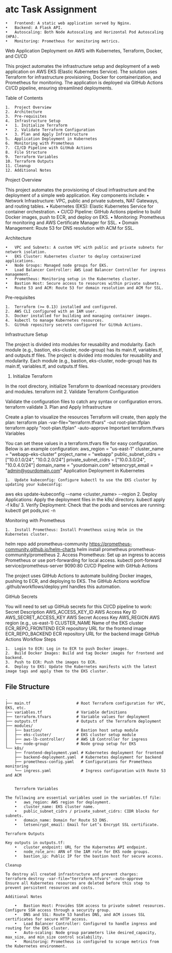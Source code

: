 # atc Task Assignment
	•	Frontend: A static web application served by Nginx.
	•	Backend: A Flask API.
	•	Autoscaling: Both Node Autoscaling and Horizontal Pod Autoscaling (HPA).
	•	Monitoring: Prometheus for monitoring metrics.

Web Application Deployment on AWS with Kubernetes, Terraform, Docker, and CI/CD

This project automates the infrastructure setup and deployment of a web application on AWS EKS (Elastic Kubernetes Service). The solution uses Terraform for infrastructure provisioning, Docker for containerization, and Prometheus for monitoring. The application is deployed via GitHub Actions CI/CD pipeline, ensuring streamlined deployments.

Table of Contents

	1.	Project Overview
	2.	Architecture
	3.	Pre-requisites
	4.	Infrastructure Setup
	•	1. Initialize Terraform
	•	2. Validate Terraform Configuration
	•	3. Plan and Apply Infrastructure
	5.	Application Deployment in Kubernetes
	6.	Monitoring with Prometheus
	7.	CI/CD Pipeline with GitHub Actions
	8.	File Structure
	9.	Terraform Variables
	10.	Terraform Outputs
	11.	Cleanup
	12.	Additional Notes

  Project Overview

This project automates the provisioning of cloud infrastructure and the deployment of a simple web application. Key components include:
	•	Network Infrastructure: VPC, public and private subnets, NAT Gateways, and routing tables.
	•	Kubernetes (EKS): Elastic Kubernetes Service for container orchestration.
	•	CI/CD Pipeline: GitHub Actions pipeline to build Docker images, push to ECR, and deploy on EKS.
	•	Monitoring: Prometheus for monitoring and AWS Certificate Manager for SSL.
	•	Domain Management: Route 53 for DNS resolution with ACM for SSL.

Architecture

	•	VPC and Subnets: A custom VPC with public and private subnets for network isolation.
	•	EKS Cluster: Kubernetes cluster to deploy containerized applications.
	•	Node Groups: Managed node groups for EKS.
	•	Load Balancer Controller: AWS Load Balancer Controller for ingress management.
	•	Prometheus: Monitoring setup in the Kubernetes cluster.
	•	Bastion Host: Secure access to resources within private subnets.
	•	Route 53 and ACM: Route 53 for domain resolution and ACM for SSL.

Pre-requisites

	1.	Terraform (>= 0.13) installed and configured.
	2.	AWS CLI configured with an IAM user.
	3.	Docker installed for building and managing container images.
	4.	kubectl to manage Kubernetes resources.
	5.	GitHub repository secrets configured for GitHub Actions.

Infrastructure Setup

The project is divided into modules for reusability and modularity. Each module (e.g., bastion, eks-cluster, node-group) has its main.tf, variables.tf, and outputs.tf files.
The project is divided into modules for reusability and modularity. Each module (e.g., bastion, eks-cluster, node-group) has its main.tf, variables.tf, and outputs.tf files.

1. Initialize Terraform

In the root directory, initialize Terraform to download necessary providers and modules.
terraform init
2. Validate Terraform Configuration

Validate the configuration files to catch any syntax or configuration errors.
terraform validate
3. Plan and Apply Infrastructure

Create a plan to visualize the resources Terraform will create, then apply the plan:
terraform plan -var-file="terraform.tfvars" -out root-plan.tfplan
terraform apply "root-plan.tfplan" -auto-approve
Important terraform.tfvars Variables

You can set these values in a terraform.tfvars file for easy configuration. Below is an example configuration:
aws_region           = "us-east-1"
cluster_name         = "webapp-eks-cluster"
project_name         = "webapp"
public_subnet_cidrs  = ["10.0.1.0/24", "10.0.2.0/24"]
private_subnet_cidrs = ["10.0.3.0/24", "10.0.4.0/24"]
domain_name          = "yourdomain.com"
letsencrypt_email    = "admin@yourdomain.com"
Application Deployment in Kubernetes

	1.	Update kubeconfig: Configure kubectl to use the EKS cluster by updating your kubeconfig:
  aws eks update-kubeconfig --name <cluster_name> --region <region>
  	2.	Deploy Applications: Apply the deployment files in the k8s/ directory.
    kubectl apply -f k8s/
  	3.	Verify Deployment: Check that the pods and services are running:
    kubectl get pods,svc -n <namespace>
  
  Monitoring with Prometheus

	1.	Install Prometheus: Install Prometheus using Helm in the Kubernetes cluster.
  helm repo add prometheus-community https://prometheus-community.github.io/helm-charts
  helm install prometheus prometheus-community/prometheus
  	2.	Access Prometheus: Set up an ingress to access Prometheus or use port-forwarding for local access.
    kubectl port-forward service/prometheus-server 9090:80
    CI/CD Pipeline with GitHub Actions

The project uses GitHub Actions to automate building Docker images, pushing to ECR, and deploying to EKS. The GitHub Actions workflow .github/workflows/deploy.yml handles this automation.

GitHub Secrets

You will need to set up GitHub secrets for this CI/CD pipeline to work:
Secret	Description
AWS_ACCESS_KEY_ID	AWS Access Key ID
AWS_SECRET_ACCESS_KEY	AWS Secret Access Key
AWS_REGION	AWS region (e.g., us-east-1)
CLUSTER_NAME	Name of the EKS cluster
ECR_REPO_FRONTEND	ECR repository URL for the frontend image
ECR_REPO_BACKEND	ECR repository URL for the backend image
GitHub Actions Workflow Steps

	1.	Login to ECR: Log in to ECR to push Docker images.
	2.	Build Docker Images: Build and tag Docker images for frontend and backend.
	3.	Push to ECR: Push the images to ECR.
	4.	Deploy to EKS: Update the Kubernetes manifests with the latest image tags and apply them to the EKS cluster.



## File Structure

```plaintext
.
├── main.tf                    # Root Terraform configuration for VPC, EKS, etc.
├── variables.tf               # Variable definitions
├── terraform.tfvars           # Variable values for deployment
├── outputs.tf                 # Outputs of the Terraform deployment
├── modules/
│   ├── bastion/               # Bastion host setup module
│   ├── eks-cluster/           # EKS cluster setup module
│   ├── aws-lb-controller/     # AWS LB Controller for ingress
│   └── node-group/            # Node group setup for EKS
└── k8s/
    ├── frontend-deployment.yaml # Kubernetes deployment for frontend
    ├── backend-deployment.yaml  # Kubernetes deployment for backend
    ├── prometheus-config.yaml   # Configurations for Prometheus monitoring
    └── ingress.yaml             # Ingress configuration with Route 53 and ACM


    Terraform Variables

The following are essential variables used in the variables.tf file:
	•	aws_region: AWS region for deployment.
	•	cluster_name: EKS cluster name.
	•	public_subnet_cidrs / private_subnet_cidrs: CIDR blocks for subnets.
	•	domain_name: Domain for Route 53 DNS.
	•	letsencrypt_email: Email for Let’s Encrypt SSL certificate.

Terraform Outputs

Key outputs in outputs.tf:
	•	cluster_endpoint: URL for the Kubernetes API endpoint.
	•	node_role_arn: ARN of the IAM role for EKS node groups.
	•	bastion_ip: Public IP for the bastion host for secure access.

Cleanup

To destroy all created infrastructure and prevent charges:
terraform destroy -var-file="terraform.tfvars" -auto-approve
Ensure all Kubernetes resources are deleted before this step to prevent persistent resources and costs.

Additional Notes

	•	Bastion Host: Provides SSH access to private subnet resources. Configure SSH access through a security group.
	•	DNS and SSL: Route 53 handles DNS, and ACM issues SSL certificates for secure HTTP access.
	•	Load Balancer Controller: Configured to handle ingress and routing for the EKS cluster.
	•	Auto-scaling: Node group parameters like desired_capacity, max_size, and min_size control scalability.
	•	Monitoring: Prometheus is configured to scrape metrics from the Kubernetes environment.